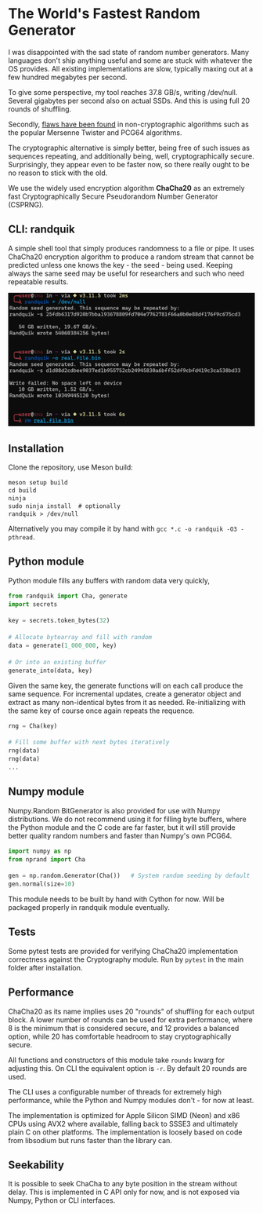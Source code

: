 # The World's Fastest Random Generator

I was disappointed with the sad state of random number generators. Many languages don't ship anything useful and some are stuck with whatever the OS provides. All existing implementations are slow, typically maxing out at a few hundred megabytes per second.

To give some perspective, my tool reaches 37.8 GB/s, writing /dev/null. Several gigabytes per second also on actual SSDs. And this is using full 20 rounds of shuffling.

Secondly, [flaws have been found](https://numpy.org/doc/stable/reference/random/upgrading-pcg64.html) in non-cryptographic algorithms such as the popular Mersenne Twister and PCG64 algorithms.

The cryptographic alternative is simply better, being free of such issues as sequences repeating, and additionally being, well, cryptographically secure. Surprisingly, they appear even to be faster now, so there really ought to be no reason to stick with the old.

We use the widely used encryption algorithm **ChaCha20** as an extremely fast Cryptographically Secure Pseudorandom Number Generator (CSPRNG).

## CLI: randquik

A simple shell tool that simply produces randomness to a file or pipe. It uses ChaCha20 encryption algorithm to produce a random stream that cannot be predicted unless one knows the key - the seed - being used. Keeping always the same seed may be useful for researchers and such who need repeatable results.

<img src="https://github.com/LeoVasanko/RandQuik/blob/main/docs/random.webp?raw=true" width="800" alt="Screenshot">

## Installation

Clone the repository, use Meson build:

```
meson setup build
cd build
ninja
sudo ninja install  # optionally
randquik > /dev/null
```

Alternatively you may compile it by hand with `gcc *.c -o randquik -O3 -pthread`.

## Python module

Python module fills any buffers with random data very quickly,

```python
from randquik import Cha, generate
import secrets

key = secrets.token_bytes(32)

# Allocate bytearray and fill with random
data = generate(1_000_000, key)

# Or into an existing buffer
generate_into(data, key)
```

Given the same key, the generate functions will on each call produce the same sequence. For incremental updates, create a generator object and extract as many non-identical bytes from it as needed. Re-initializing with the same key of course once again repeats the requence.

```python
rng = Cha(key)

# Fill some buffer with next bytes iteratively
rng(data)
rng(data)
...
```

## Numpy module

Numpy.Random BitGenerator is also provided for use with Numpy distributions. We do not recommend using it for filling byte buffers, where the Python module and the C code are far faster, but it will still provide better quality random numbers and faster than Numpy's own PCG64.

```python
import numpy as np
from nprand import Cha

gen = np.random.Generator(Cha())   # System random seeding by default
gen.normal(size=10)
```

This module needs to be built by hand with Cython for now. Will be packaged properly in randquik module eventually.

## Tests

Some pytest tests are provided for verifying ChaCha20 implementation correctness against the Cryptography module. Run by `pytest` in the main folder after installation.

## Performance

ChaCha20 as its name implies uses 20 "rounds" of shuffling for each output block. A lower number of rounds can be used for extra performance, where 8 is the minimum that is considered secure, and 12 provides a balanced option, while 20 has comfortable headroom to stay cryptographically secure.

All functions and constructors of this module take `rounds` kwarg for adjusting this. On CLI the equivalent option is `-r`. By default 20 rounds are used.

The CLI uses a configurable number of threads for extremely high performance, while the Python and Numpy modules don't - for now at least.

The implementation is optimized for Apple Silicon SIMD (Neon) and x86 CPUs using AVX2 where available, falling back to SSSE3 and ultimately plain C on other platforms. The implementation is loosely based on code from libsodium but runs faster than the library can.

## Seekability

It is possible to seek ChaCha to any byte position in the stream without delay. This is implemented in C API only for now, and is not exposed via Numpy, Python or CLI interfaces.
